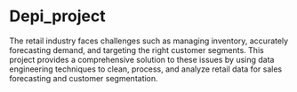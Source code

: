 # Depi_project
The retail industry faces challenges such as managing inventory, accurately forecasting demand, and targeting the right customer segments. This project provides a comprehensive solution to these issues by using data engineering techniques to clean, process, and analyze retail data for sales forecasting and customer segmentation.
